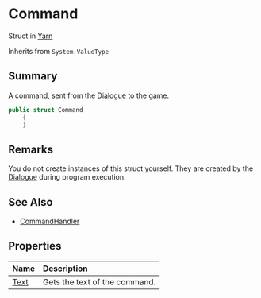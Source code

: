 # Command

Struct in [Yarn](/api/csharp/yarn.md)

Inherits from `System.ValueType`

## Summary


A command, sent from the  <a href="yarn.dialogue.md">Dialogue</a>  to the game.


```csharp
public struct Command
    {
    }
```

## Remarks


You do not create instances of this struct yourself. They are
created by the  <a href="yarn.dialogue.md">Dialogue</a>  during program execution.


## See Also

* [CommandHandler](/api/csharp/yarn.dialogue.commandhandler.md)

## Properties

|Name|Description|
|:---|:---|
|[Text](/api/csharp/yarn.command.text.md)|Gets the text of the command.|

